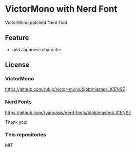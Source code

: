 # VictorMono with Nerd Font

VictorMono patched Nerd Font

## Feature
- add Japanese character

## License
### VictorMono
https://github.com/rubjo/victor-mono/blob/master/LICENSE

### Nerd Fonts
https://github.com/ryanoasis/nerd-fonts/blob/master/LICENSE

Thank you!

### This repositories
MIT

